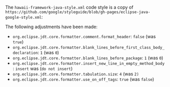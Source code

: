 The `hawaii-framework-java-style.xml` code style is a copy of `https://github.com/google/styleguide/blob/gh-pages/eclipse-java-google-style.xml`:

The following adjustments have been made:

 * `org.eclipse.jdt.core.formatter.comment.format_header`: `false` (was `true`)
 * `org.eclipse.jdt.core.formatter.blank_lines_before_first_class_body_declaration`: `1` (was `0`)
 * `org.eclipse.jdt.core.formatter.blank_lines_before_package`: `1` (was `0`)
 * `org.eclipse.jdt.core.formatter.insert_new_line_in_empty_method_body`: `insert` was (`do not insert`)
 * `org.eclipse.jdt.core.formatter.tabulation.size`: `4` (was `2)`
 * `org.eclipse.jdt.core.formatter.use_on_off_tags`: `true` (was `false`)
